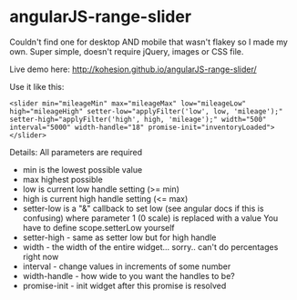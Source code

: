angularJS-range-slider
======================

Couldn't find one for desktop AND mobile that wasn't flakey so I made my own. Super simple, doesn't require jQuery, images or CSS file.

Live demo here:
http://kohesion.github.io/angularJS-range-slider/

Use it like this:
```
<slider min="mileageMin" max="mileageMax" low="mileageLow" high="mileageHigh" setter-low="applyFilter('low', low, 'mileage');" setter-high="applyFilter('high', high, 'mileage');" width="500" interval="5000" width-handle="18" promise-init="inventoryLoaded"></slider>
```

Details:
All parameters are required

- min is the lowest possible value 
- max highest possible
- low is current low handle setting (>= min)
- high is current high handle setting (<= max)
- setter-low is a "&" callback to set low (see angular docs if this is confusing) where parameter 1 (0 scale) is replaced with a value
  You have to define scope.setterLow yourself
- setter-high - same as setter low but for high handle
- width - the width of the entire widget... sorry.. can't do percentages right now
- interval - change values in increments of some number
- width-handle - how wide to you want the handles to be?
- promise-init - init widget after this promise is resolved
